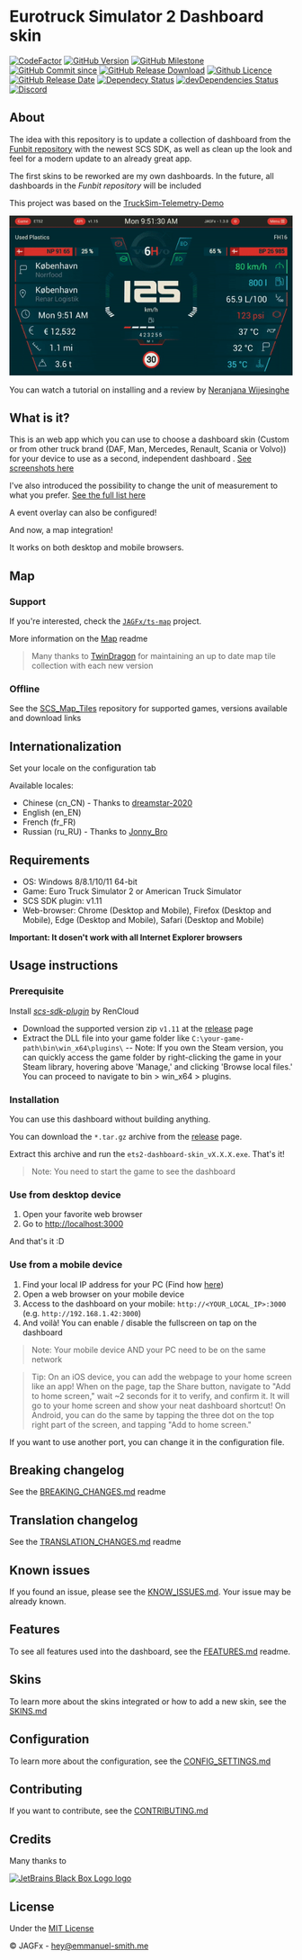 # Eurotruck Simulator 2 Dashboard skin

[![CodeFactor](https://www.codefactor.io/repository/github/jagfx/ets2-dashboard-skin/badge)](https://www.codefactor.io/repository/github/jagfx/ets2-dashboard-skin/overview)
[![GitHub Version](https://img.shields.io/github/v/release/JAGFx/ets2-dashboard-skin?style=flat-square)](https://github.com/JAGFx/ets2-dashboard-skin/releases/latest)
[![GitHub Milestone](https://img.shields.io/github/milestones/progress/JAGFx/ets2-dashboard-skin/8?style=flat-square)](https://github.com/JAGFx/ets2-dashboard-skin/issues?q=is%3Aopen+is%3Aissue+milestone%3A1.6)
[![GitHub Commit since](https://img.shields.io/github/commits-since/JAGFx/ets2-dashboard-skin/v1.6.7?style=flat-square)](https://github.com/JAGFx/ets2-dashboard-skin/releases)
[![GitHub Release Download](https://img.shields.io/github/downloads/JAGFx/ets2-dashboard-skin/total?style=flat-square)](https://github.com/JAGFx/ets2-dashboard-skin/releases/latest)
[![Github Licence](https://img.shields.io/github/license/JAGFx/ets2-dashboard-skin?style=flat-square)](https://github.com/JAGFx/ets2-dashboard-skin/blob/master/README.md)
[![GitHub Release Date](https://img.shields.io/github/release-date/JAGFx/ets2-dashboard-skin?style=flat-square)](https://github.com/JAGFx/ets2-dashboard-skin/releases/latest)
[![Dependecy Status](https://david-dm.org/JAGFx/ets2-dashboard-skin.svg)](https://david-dm.org/JAGFx/ets2-dashboard-skin)
[![devDependencies Status](https://david-dm.org/JAGFx/ets2-dashboard-skin/dev-status.svg)](https://david-dm.org/JAGFx/ets2-dashboard-skin?type=dev)
[![Discord](https://img.shields.io/discord/764915323693826059.svg?label=&logo=discord&logoColor=ffffff&color=7389D8&labelColor=6A7EC2)](https://discord.gg/8abqrEeFxF)


## About

The idea with this repository is to update a collection of dashboard from
the [Funbit repository](https://github.com/Funbit/ets2-telemetry-server) with the newest SCS SDK, as well as clean up the look and feel for a modern update to an already great app.

The first skins to be reworked are my own dashboards. In the future, all dashboards in the *Funbit repository* will be included

This project was based on the [TruckSim-Telemetry-Demo](https://github.com/kniffen/TruckSim-Telemetry-Demo)

![Screenshot](doc/screens/demo.gif)

You can watch a tutorial on installing and a review
by [Neranjana Wijesinghe](https://www.youtube.com/playlist?list=PLJONr1a8YX5Tyw-i49yk2jYTAFJJ5h7fw)

## What is it?

This is an web app which you can use to choose a dashboard skin (Custom or from other truck brand (DAF, Man, Mercedes,
Renault, Scania or Volvo)) for your device to use as a second, independent dashboard
. [See screenshots here](https://github.com/JAGFx/ets2-dashboard-skin/blob/master/doc/SKINS.md)

I've also introduced the possibility to change the unit of measurement to what you
prefer. [See the full list here](https://github.com/JAGFx/ets2-dashboard-skin/blob/master/doc/CONFIG_SETTINGS.md)

A event overlay can also be configured!

And now, a map integration!

It works on both desktop and mobile browsers.

## Map

### Support

If you're interested, check the [`JAGFx/ts-map`](https://github.com/JAGFx/ts-map) project.

More information on the [Map](./doc/MAP.md) readme

> Many thanks to [TwinDragon](https://github.com/TwinDragon) for maintaining an up to date map tile collection with each new version

### Offline

See the [SCS_Map_Tiles](https://github.com/TwinDragon/SCS_Map_Tiles#supported-maps) repository for supported games, versions available and download links

## Internationalization

Set your locale on the configuration tab

Available locales: 

- Chinese (cn_CN) - Thanks to [dreamstar-2020](https://github.com/dreamstar-2020)
- English (en_EN)
- French (fr_FR)
- Russian (ru_RU) - Thanks to [Jonny_Bro](https://github.com/JonnyBro)

## Requirements

- OS: Windows 8/8.1/10/11 64-bit
- Game: Euro Truck Simulator 2 or American Truck Simulator
- SCS SDK plugin: v1.11
- Web-browser: Chrome (Desktop and Mobile), Firefox (Desktop and Mobile), Edge (Desktop and Mobile), Safari (Desktop and Mobile)

**Important: It dosen't work with all Internet Explorer browsers**

## Usage instructions

### Prerequisite

Install *[scs-sdk-plugin](https://github.com/RenCloud/scs-sdk-plugin)* by RenCloud

- Download the supported version zip `v1.11` at
  the [release](https://github.com/RenCloud/scs-sdk-plugin/releases/download/V.1.11/release_v_1_11.zip) page
- Extract the DLL file into your game folder like `C:\your-game-path\bin\win_x64\plugins\`
-- Note: If you own the Steam version, you can quickly access the game folder by right-clicking the game in your Steam library, hovering above 'Manage,' and clicking 'Browse local files.' You can proceed to navigate to bin > win_x64 > plugins.
### Installation

You can use this dashboard without building anything.

You can download the `*.tar.gz` archive from the [release](https://github.com/JAGFx/ets2-dashboard-skin/releases/latest)
page.

Extract this archive and run the `ets2-dashboard-skin_vX.X.X.exe`. That's it! 

> Note: You need to start the game to see the dashboard

### Use from desktop device

1. Open your favorite web browser
2. Go to [http://localhost:3000](http://localhost:3000)

And that's it :D

### Use from a mobile device

1. Find your local IP address for your PC (Find
   how [here](https://www.whatismybrowser.com/detect/what-is-my-local-ip-address))
2. Open a web browser on your mobile device
3. Access to the dashboard on your mobile: `http://<YOUR_LOCAL_IP>:3000` (e.g. `http://192.168.1.42:3000`)
4. And voilà! You can enable / disable the fullscreen on tap on the dashboard

> Note: Your mobile device AND your PC need to be on the same network

> Tip: On an iOS device, you can add the webpage to your home screen like an app! When on the page, tap the Share button, navigate to "Add to home screen," wait ~2 seconds for it to verify, and confirm it. It will go to your home screen and show your neat dashboard shortcut! On Android, you can do the same by tapping the three dot on the top right part of the screen, and tapping "Add to home screen."

If you want to use another port, you can change it in the configuration file.

## Breaking changelog

See the [BREAKING_CHANGES.md](doc/BREAKING_CHANGES.md) readme

## Translation changelog

See the [TRANSLATION_CHANGES.md](doc/TRANSLATION_CHANGES.md) readme

## Known issues

If you found an issue, please see the [KNOW_ISSUES.md](doc/KNOW_ISSUES.md). Your issue may be already known.

## Features

To see all features used into the dashboard, see the [FEATURES.md](doc/FEATURES.md) readme.

## Skins

To learn more about the skins integrated or how to add a new skin, see the [SKINS.md](doc/SKINS.md)

## Configuration

To learn more about the configuration, see the [CONFIG_SETTINGS.md](doc/CONFIG_SETTINGS.md)

## Contributing

If you want to contribute, see the [CONTRIBUTING.md](CONTRIBUTING.md)

## Credits

Many thanks to

[![JetBrains Black Box Logo logo](https://resources.jetbrains.com/storage/products/company/brand/logos/jb_square.svg)](https://www.jetbrains.com/?from=EurotruckSimulator2Dashboardskin)

## License
Under the [MIT License](LICENSE)

© JAGFx - hey@emmanuel-smith.me
